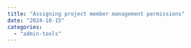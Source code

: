 ```yaml
---
title: "Assigning project member management permissions"
date: "2024-10-15"
categories: 
  - "admin-tools"
---
```


